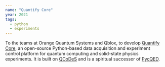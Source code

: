 ```yaml
---
name: "Quantify Core"
year: 2021
tags:
  - python
  - experiments 
---
```

To the teams at Orange Quantum Systems and Qblox, to develop [Quantify Core](https://quantify-quantify-core.readthedocs-hosted.com/en/stable/), an open-source Python-based data acquisition and experiment control platform for quantum computing and solid-state physics experiments. It is built on [QCoDeS](https://qcodes.github.io/Qcodes/) and is a spiritual successor of [PycQED](https://github.com/DiCarloLab-Delft/PycQED_py3).
